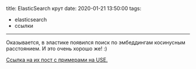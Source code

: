 title: ElasticSearch крут
date: 2020-01-21 13:50:00
tags: 
- elasticsearch
- ссылки

---

Оказывается, в эластике появился поиск по эмбеддингам косинусным расстоянием. И это очень хорошо же! :) 

[Ссылка на их пост с примерами на USE.](https://www.elastic.co/blog/text-similarity-search-with-vectors-in-elasticsearch)
